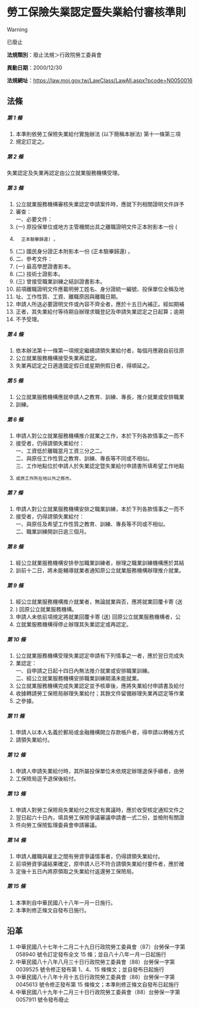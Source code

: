 # 勞工保險失業認定暨失業給付審核準則
> [!WARNING]
> 已廢止

**法規類別**：廢止法規＞行政院勞工委員會

**異動日期**：2000/12/30  

**法規網址**：https://law.moj.gov.tw/LawClass/LawAll.aspx?pcode=N0050016



## 法條
##### 第 1 條
1. 本準則依勞工保險失業給付實施辦法 (以下簡稱本辦法) 第十一條第三項
1. 規定訂定之。

##### 第 2 條
失業認定及失業再認定由公立就業服務機構受理。

##### 第 3 條
1. 公立就業服務機構審核失業認定申請案件時，應就下列相關證明文件詳予
1. 審查：  
一、必要文件：
1.  (一) 原投保單位或地方主管機關出具之離職證明文件正本附影本一份 (
1.       正本驗畢歸還) 。
1.  (二) 國民身分證正本附影本一份 (正本驗畢歸還) 。
1. 二、參考文件：
1.  (一) 最高學歷證書影本。
1.  (二) 技術士證影本。
1.  (三) 曾接受職業訓練之結訓證書影本。
1. 前項離職證明文件應載明勞工姓名、身分證統一編號、投保單位全稱及地
1. 址、工作性質、工資、離職原因與離職日期。
1. 申請人所送必要證明文件或內容不齊全者，應於十五日內補正。經如期補
1. 正者，其失業給付等待期自辦理求職登記及申請失業認定之日起算；逾期
1. 不予受理。

##### 第 4 條
1. 依本辦法第十一條第一項規定繼續請領失業給付者，每個月應親自前往原
1. 公立就業服務機構接受失業再認定。
1. 失業再認定之日適逢國定假日或星期例假日者，得順延之。

##### 第 5 條
1. 公立就業服務機構應就申請人之教育、訓練、專長，推介就業或安排職業
1. 訓練。

##### 第 6 條
1. 申請人對公立就業服務機構推介就業之工作，本於下列各款情事之一而不
1. 接受者，仍得請領失業給付：  
一、工資低於離職當月工資三分之二。  
二、與原任工作性質之教育、訓練、專長等不同或不相似。  
三、工作地點位於申請人於失業認定暨失業給付申請書所填希望工作地點
1.     或原工作所在地以外之縣市。

##### 第 7 條
1. 申請人對公立就業服務機構安排之職業訓練，本於下列各款情事之一而不
1. 接受者，仍得請領失業給付：  
一、與原任及希望工作性質之教育、訓練、專長等不同或不相似。  
二、職業訓練開訓日逾三個月。

##### 第 8 條
1. 經公立就業服務機構安排參加職業訓練者，辦理之職業訓練機構應於其結
1. 訓前十二日，將未能輔導就業者通知原公立就業服務機構辦理推介就業。

##### 第 9 條
1. 經公立就業服務機構推介就業者，無論就業與否，應將就業回覆卡寄 (送
1. ) 回原公立就業服務機構。
1. 申請人未依前項規定將就業回覆卡寄 (送) 回原公立就業服務機構者，公
1. 立就業服務機構得停止辦理其失業認定或再認定。

##### 第 10 條
1. 公立就業服務機構受理失業認定申請有下列情事之一者，應於翌日完成失
1. 業認定：  
一、自申請之日起十四日內無法推介就業或安排職業訓練。  
二、經公立就業服務機構安排職業訓練期滿未能就業。
1. 公立就業服務機構完成失業認定並予核章後，應將失業給付申請書及給付
1. 收據轉請勞工保險局辦理失業給付；其餘文件留備辦理失業再認定等作業
1. 之參據。

##### 第 11 條
1. 申請人以本人名義於郵局或金融機構開立存款帳戶者，得申請以轉帳方式
1. 請領失業給付。

##### 第 12 條
1. 申請人申請失業給付時，其所屬投保單位未依規定辦理退保手續者，由勞
1. 工保險局逕予退保後給付。

##### 第 13 條
1. 申請人對勞工保險局失業給付之核定有異議時，應於收受核定通知文件之
1. 翌日起六十日內，填具勞工保險爭議審議申請書一式二份，並檢附有關證
1. 件向勞工保險監理委員會申請審議。

##### 第 14 條
1. 申請人離職與雇主之間有勞資爭議情事者，仍得請領失業給付。
1. 前項勞資爭議結果確定，原申請人已不符合請領失業給付要件者，應於確
1. 定後十五日內將原領取之失業給付返還勞工保險局。

##### 第 15 條
1. 本準則自中華民國八十八年一月一日施行。
1. 本準則修正條文自發布日施行。

## 沿革
1. 中華民國八十七年十二月二十九日行政院勞工委員會（87）台勞保一字第 058940 號令訂定發布全文 15 條；並自八十八年一月一日起施行
1. 中華民國八十八年八月三十日行政院勞工委員會（88）台勞保一字第 0039525  號令修正發布第 1、4、15 條條文；並自發布日起施行
1. 中華民國八十八年十月十五日行政院勞工委員會（88）台勞保一字第 0045613  號令修正發布第 15 條條文；本準則修正條文自發布日起施行
1. 中華民國八十九年十二月三十日行政院勞工委員會（88）台勞保一字第0057911 號令發布廢止
